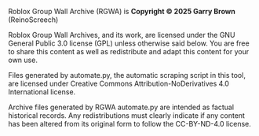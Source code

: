Roblox Group Wall Archive (RGWA) is **Copyright © 2025 Garry Brown** (ReinoScreech)

Roblox Group Wall Archives, and its work, are licensed under the GNU General Public 3.0 license (GPL) unless otherwise said below. You are free to share this content as well as redistribute and adapt this content for your own use.

Files generated by automate.py, the automatic scraping script in this tool, are licensed under Creative Commons Attribution-NoDerivatives 4.0 International license.

Archive files generated by RGWA automate.py are intended as factual
historical records. Any redistributions must clearly indicate if any
content has been altered from its original form to follow the CC-BY-ND-4.0 license.

